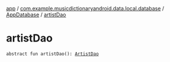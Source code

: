 [app](../../index.md) / [com.example.musicdictionaryandroid.data.local.database](../index.md) / [AppDatabase](index.md) / [artistDao](./artist-dao.md)

# artistDao

`abstract fun artistDao(): `[`ArtistDao`](../../com.example.musicdictionaryandroid.data.local.database.dao/-artist-dao/index.md)